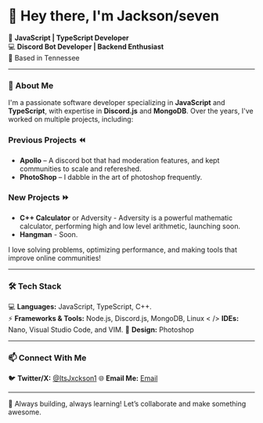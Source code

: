 # 👋 Hey there, I'm Jackson/seven 

🚀 **JavaScript | TypeScript Developer**  
💻 **Discord Bot Developer | Backend Enthusiast**  
📍 Based in Tennessee 

---  

### 🔧 About Me  
I'm a passionate software developer specializing in **JavaScript** and **TypeScript**, with expertise in **Discord.js** and **MongoDB**. Over the years, I've worked on multiple projects, including:  

### Previous Projects ⏪
- **Apollo** – A discord bot that had moderation features, and kept communities to scale and refereshed. 
- **PhotoShop** – I dabble in the art of photoshop frequently.

### New Projects ⏩
- **C++ Calculator** or Adversity - Adversity is a powerful mathematic calculator, performing high and low level arithmetic, launching soon.
- **Hangman** - Soon.

I love solving problems, optimizing performance, and making tools that improve online communities!  

---  

### 🛠️ Tech Stack  
💻 **Languages:** JavaScript, TypeScript, C++.  
⚡ **Frameworks & Tools:** Node.js, Discord.js, MongoDB, Linux
< /> **IDEs:** Nano, Visual Studio Code, and VIM.
🎨 **Design:** Photoshop 

---  

### 📫 Connect With Me 
🐦 **Twitter/X:** [@ItsJxckson1](https://x.com/Itsjxckson1) 
🌐 **Email Me:** [Email](mailto:jxcksondev@gmail.com)

---

🚀 Always building, always learning! Let’s collaborate and make something awesome.  
